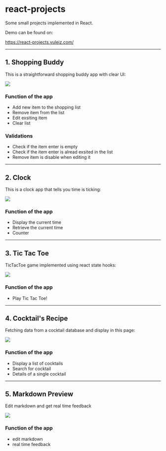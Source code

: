 # react-projects

Some small projects implemented in React.

Demo can be found on:

https://react-projects.yuleiz.com/

---

## 1. Shopping Buddy

This is a straightforward shopping buddy app with clear UI:

![](src/demo/ShoppingBuddyDemo.png)

### Function of the app

- Add new item to the shopping list
- Remove item from the list
- Edit exsiting item
- Clear list

### Validations

- Check if the item enter is empty
- Check if the item enter is alread exsited in the list
- Remove item is disable when editing it

---

## 2. Clock

This is a clock app that tells you time is ticking:

![](src/demo/ClockDemo.png)

### Function of the app

- Display the current time
- Retrieve the current time
- Counter

---

## 3. Tic Tac Toe

TicTacToe game implemented using react state hooks:

![](src/demo/TicTacToeDemo.png)

### Function of the app

- Play Tic Tac Toe!

---

## 4. Cocktail's Recipe

Fetching data from a cocktail database and display in this page:

![](src/demo/CocktailDemo.png)

### Function of the app

- Display a list of cocktails
- Search for cocktail
- Details of a single cocktail

---

## 5. Markdown Preview

Edit markdown and get real time feedback

![](src/demo/MarkdownDemo.png)

### Function of the app

- edit markdown
- real time feedback
